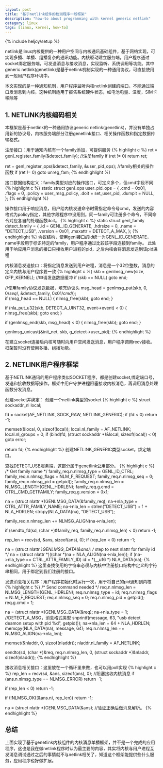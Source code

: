 ```yaml
---
layout: post
title: "基于netlink组件的检测程序一般框架"
description: "how-to about programming with kernel generic netlink"
category: linux
tags: [linux, kernel, how-to]
---
```

{% include heljoy/setup %}

netlink是linux内核提供的一种用户空间与内核通讯基础组件，基于网络实现，可实现多播、单播、组播复杂的通讯功能。内核驱动建立服务端，用户程序通过socket绑定服务端，可发送消息与接收消息，实现监听、系统调用等功能。其中generic netlink(genetlink)是基于netlink机制实现的一种通用协议，可直接使用到一般用户程序环境中。

<!-- more start -->
本文实现的是一种通知机制，用户程序监听内核netlink创建的端口，不能通过端口发消息到内核。这种机制适用于报告系统硬件状态，如电池电量、温度，SIM卡移除等

## 1. NETLINK内核编码相关

本框架是基于netlink的一种通用协议generic netlink(genetlink)，并没有单独占用新的协议号，内核服务端部分注册genetlink接口、相关操作函数和指定数据传输格式。

注册接口：用于通知内核有一个family添加，可提供服务
{% highlight c %}
ret = genl_register_family(&detect_family);     //注册family
if (ret != 0)
        return ret;

ret = genl_register_ops(&detect_family, &user_pid_ops); //family相关的操作函数
if (ret != 0)
        goto unreg_fam;
{% endhighlight %}

接口数据结构定义：family类型对应的操作接口，可定义多个，但cmd字段不同
{% highlight c %}
static struct genl_ops user_pid_ops = {
        .cmd = 0x01,
        .flags = 0,
        .policy = user_msg_policy,
        .doit = set_user_pid,
        .dumpit = NULL,
};
{% endhighlight %}

操作接口用于响应消息，用户给内核发送命令时需指定命令号cmd，发送的内容格式为policy指定，其他字段程序中没用到。同一family可注册多个命令，不同命令对应各自的处理函数doit。
{% highlight c %}
static struct genl_family detect_family = {
        .id = GENL_ID_GENERATE,
        .hdrsize = 0,
        .name = "DETECT_USB",
        .version = 0x01,
        .maxattr = DETECT_A_MAX,
};
{% endhighlight %}
协议结构，使用genl接口的id统一为GENL_ID_GENERATE，name字段用于标识特定的family，用户程序通过比较该字段连接到family。
此处用于响应用户消息的接口只接收用户进程的pid，之后内核会将消息发送到该pid进程

内核消息发送接口：将指定消息发送到用户进程，消息是一个32位整数，消息的定义内核与用户程序要一致
{% highlight c %}
skb = genlmsg_new(size, GFP_KERNEL);    //申请发送数据缓冲
if (skb == NULL)
        goto end;

//使用family协议发送数据，填充协议头
msg_head = genlmsg_put(skb, 0, 0/*seq*/, &detect_family,
                                           0x01/*cmd*/);    
if (msg_head == NULL) {
        nlmsg_free(skb);
        goto end;
}

if (nla_put_u32(skb, DETECT_A_UINT32, event->event) < 0) {
        nlmsg_free(skb);
        goto end;
}

if (genlmsg_end(skb, msg_head) < 0) {
        nlmsg_free(skb);
        goto end;
}

genlmsg_unicast(&init_net, skb, g_detect->user_pid);
{% endhighlight %}

在建立socket连接后内核可随时向用户空间发送消息，用户程序调用recv接收。框架暂时没有使用多播、组播功能。

## 2. NETLINK用户程序框架

基于NETLINK通讯的用户程序类似SOCKET程序，都是创建socket,绑定端口号，发送和接收数据等操作。框架中用户守护进程阻塞接收内核消息，再调用消息处理函数分发消息。

创建socket并绑定： 创建一个netlink类型的socket
{% highlight c %}
struct sockaddr_nl local;

fd = socket(AF_NETLINK, SOCK_RAW, NETLINK_GENERIC);
if (fd < 0)
        return -1;

memset(&local, 0, sizeof(local));
local.nl_family = AF_NETLINK;
local.nl_groups = 0;
if (bind(fd, (struct sockaddr *)&local, sizeof(local)) < 0)
        goto error;

return fd;
{% endhighlight %}
创建NETLINK_GENERIC类型socket，绑定端口。

查找DETECT_USB服务端，这部分属于genetlink公用部分。
{% highlight c %}
/* Get family name */
family_req.n.nlmsg_type = GENL_ID_CTRL;
family_req.n.nlmsg_flags = NLM_F_REQUEST;
family_req.n.nlmsg_seq = 0;
family_req.n.nlmsg_pid = getpid();
family_req.n.nlmsg_len = NLMSG_LENGTH(GENL_HDRLEN);
family_req.g.cmd = CTRL_CMD_GETFAMILY;
family_req.g.version = 0x1;

na = (struct nlattr *)GENLMSG_DATA(&family_req);
na->nla_type = CTRL_ATTR_FAMILY_NAME;
na->nla_len = strlen("DETECT_USB") + 1 + NLA_HDRLEN;
strcpy(NLA_DATA(na), "DETECT_USB");

family_req.n.nlmsg_len += NLMSG_ALIGN(na->nla_len);

if (sendto_fd(sd, (char *)&family_req, family_req.n.nlmsg_len) < 0)
        return -1;
        
rep_len = recv(sd, &ans, sizeof(ans), 0);
if (rep_len < 0)
        return -1;

na = (struct nlattr *)GENLMSG_DATA(&ans);
/* step to next nlattr for family id */
na = (struct nlattr *)((char *)na + NLA_ALIGN(na->nla_len));
if (na->nla_type == CTRL_ATTR_FAMILY_ID)
        id = *(__u16 *) NLA_DATA(na);
{% endhighlight %}
这里查找使用的字符串必须与内核中注册接口结构中定义的字符串相同，用于绑定到我们注册的接口。


发送消息相关程序：用户程序初始化时运行一次，用于将自己的pid通知到内核
{% highlight c %}
/* Send command needed */
req.n.nlmsg_len = NLMSG_LENGTH(GENL_HDRLEN);
req.n.nlmsg_type = id;
req.n.nlmsg_flags = NLM_F_REQUEST;
req.n.nlmsg_seq = 0;
req.n.nlmsg_pid = getpid();
req.g.cmd = 1;

na = (struct nlattr *)GENLMSG_DATA(&req);
na->nla_type = 1;                        //DETECT_A_MSG，消息格式类型
snprintf(message, 63, "usb detect deamon setup with pid %d", getpid());
na->nla_len = 64 + NLA_HDRLEN;
memcpy(NLA_DATA(na), message, 64);
req.n.nlmsg_len += NLMSG_ALIGN(na->nla_len);

memset(&nladdr, 0, sizeof(nladdr));
nladdr.nl_family = AF_NETLINK;

sendto(sd, (char *)&req, req.n.nlmsg_len, 0, (struct sockaddr *)&nladdr, sizeof(nladdr));
{% endhighlight %}

接收消息相关接口：这里放在一个循环里来做，也可以用poll实现
{% highlight c %}
rep_len = recv(sd, &ans, sizeof(ans), 0);  //阻塞接收内核消息
if (ans.n.nlmsg_type == NLMSG_ERROR)
        return -1;

if (rep_len < 0)
        return -1;

if (!NLMSG_OK((&ans.n), rep_len))
        return -1;

na = (struct nlattr *)GENLMSG_DATA(&ans);   //验证正确后做消息解析。
{% endhighlight %}

## 总结

上面实现了基于genetlink内核组件的内核消息单播框架，并不是一个完成的应用程序，这也是我在做netlink程序时认为最主要的内容，其实将内核与用户进程互发消息调试通过之后的事情就不与netlink相关了，知道这个框架能提供些什么服务，应用程序也好做扩展。

<!-- more end -->
